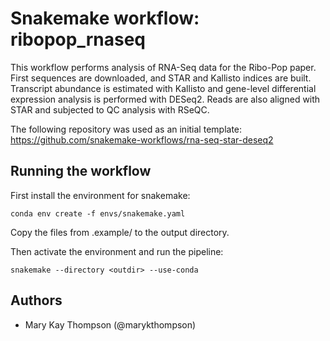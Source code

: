 # Snakemake workflow: ribopop_rnaseq

This workflow performs analysis of RNA-Seq data for the Ribo-Pop paper.
First sequences are downloaded, and STAR and Kallisto indices are built.
Transcript abundance is estimated with Kallisto and gene-level differential
expression analysis is performed with DESeq2. Reads are also aligned with STAR
and subjected to QC analysis with RSeQC.

The following repository was used as an initial template:
https://github.com/snakemake-workflows/rna-seq-star-deseq2

## Running the workflow

First install the environment for snakemake:

    conda env create -f envs/snakemake.yaml

Copy the files from .example/ to the output directory.

Then activate the environment and run the pipeline:

    snakemake --directory <outdir> --use-conda

## Authors

* Mary Kay Thompson (@marykthompson)
